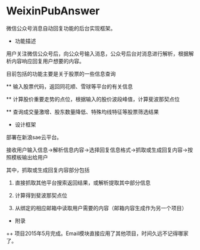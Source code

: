 # WeixinPubAnswer
微信公众号消息自动回复功能的后台实现框架。

* 功能描述

用户关注微信公众号后，向公众号输入消息，公众号后台对消息进行解析，根据解析内容响应回复用户想要的内容。

目前包括的功能主要是关于股票的一些信息查询

** 输入股票代码，返回同花顺、雪球等平台的有关信息

** 计算股价重要走势的点位，根据输入的股价波段峰值，计算斐波那契点位

** 查询成交量激增、股东数量降低、特殊均线特征等股票筛选结果

* 设计框架

部署在新浪sae云平台。

接收用户输入信息->解析信息内容->选择回复信息格式->抓取或生成回复内容->按照模板输出给用户

其中，抓取或生成回复内容部分包括

1. 直接抓取其他平台搜索返回结果，或解析提取其中部分信息

2. 计算得到斐波那契点位

3. 从绑定的相应邮箱中读取用户需要的内容（邮箱内容生成作为另一个项目）

* 附录

++  项目2015年5月完成。Email模块直接应用了其他项目，时间久远不记得哪家了。
